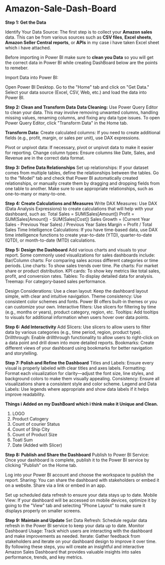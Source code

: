 # Amazon-Sale-Dash-Board

**Step 1: Get the Data**

Identify Your Data Source: The first step is to collect your **Amazon sales** data. This can be from various sources such as **CSV files**, **Excel sheets**, **Amazon Seller Central reports**, or **APIs** in my case i have taken Excel sheet which i have attached.

Before importing in Power BI make sure to **clean you Data** so you will get the correct data in Power BI while creating DashBoard below are the points to remeber.

Import Data into Power BI:

Open Power BI Desktop.
Go to the "Home" tab and click on "Get Data."
Select your data source (Excel, CSV, Web, etc.) and load the data into Power BI.

**Step 2: Clean and Transform Data**
**Data Cleaning:**
Use Power Query Editor to clean your data. This may involve removing unwanted columns, handling missing values, renaming columns, and fixing any data type issues.
To open Power Query Editor, click "Transform Data" in the Home tab.

**Transform Data:**
Create calculated columns: If you need to create additional fields (e.g., profit, margin, or sales per unit), use DAX expressions.

Pivot or unpivot data: If necessary, pivot or unpivot data to make it easier for reporting.
Change column types: Ensure columns like Date, Sales, and Revenue are in the correct data format.

**Step 3: Define Data Relationships**
Set up relationships: If your dataset comes from multiple tables, define the relationships between the tables.
Go to the "Model" tab and check that Power BI automatically created relationships, or manually create them by dragging and dropping fields from one table to another.
Make sure to use appropriate relationships, such as one-to-many or many-to-one.

**Step 4: Create Calculations and Measures**
Write DAX Measures: Use DAX (Data Analysis Expressions) to create calculations that will help with your dashboard, such as:
Total Sales = SUM(Sales[Amount])
Profit = SUM(Sales[Amount]) - SUM(Sales[Cost])
Sales Growth = (Current Year Sales - Previous Year Sales) / Previous Year Sales
Margin = Profit / Total Sales
Time Intelligence Calculations: If you have time-based data, use DAX time intelligence functions to create year-to-date (YTD), quarter-to-date (QTD), or month-to-date (MTD) calculations.

**Step 5: Design the Dashboard**
Add various charts and visuals to your report. Some commonly used visualizations for sales dashboards include:
Bar/Column charts: For comparing sales across different categories or time periods.
Line charts: To show sales trends over time.
Pie charts: For market share or product distribution.
KPI cards: To show key metrics like total sales, profit, and conversion rates.
Tables: To display detailed data for analysis.
Treemap: For category-based sales performance.

Design Considerations:
Use a clean layout: Keep the dashboard layout simple, with clear and intuitive navigation.
Theme consistency: Use consistent color schemes and fonts. Power BI offers built-in themes or you can customize your own.
Interactive filters: Use slicers for filtering by time (e.g., months or years), product category, region, etc.
Tooltips: Add tooltips to visuals for additional information when users hover over data points.

**Step 6: Add Interactivity**
Add Slicers: Use slicers to allow users to filter data by various categories (e.g., time period, region, product type).
Drillthrough: Enable drillthrough functionality to allow users to right-click on a data point and drill down into more detailed reports.
Bookmarks: Create different views of your dashboard using bookmarks for better navigation and storytelling.

**Step 7: Polish and Refine the Dashboard**
Titles and Labels: Ensure every visual is properly labeled with clear titles and axes labels.
Formatting: Format each visualization for clarity—adjust the font size, line styles, and background colors to make them visually appealing.
Consistency: Ensure all visualizations share a consistent style and color scheme.
Legend and Data Labels: Use legends where appropriate and show data labels if it helps improve readability.

**Things i Added on my DashBoard which i think make it Unique and Clean.**

1) LOGO
2) Product Catogery
3) Count of courier Status
4) Count of Ship City
5) Count of  Product Size
6) Toatl Sum
7) Date (Added with Slicer)


**Step 8: Publish and Share the Dashboard**
Publish to Power BI Service:
Once your dashboard is complete, publish it to the Power BI service by clicking "Publish" on the Home tab.

Log into your Power BI account and choose the workspace to publish the report.
Sharing: You can share the dashboard with stakeholders or embed it on a website.
Share via a link or embed in an app.

Set up scheduled data refresh to ensure your data stays up to date.
Mobile View: If your dashboard will be accessed on mobile devices, optimize it by going to the "View" tab and selecting "Phone Layout" to make sure it displays properly on smaller screens.

**Step 9: Maintain and Update**
Set Data Refresh: Schedule regular data refresh in the Power BI service to keep your data up to date.
Monitor Dashboard Usage: Track which users are interacting with the dashboard and make improvements as needed.
Iterate: Gather feedback from stakeholders and iterate on your dashboard design to improve it over time.
By following these steps, you will create an insightful and interactive Amazon Sales Dashboard that provides valuable insights into sales performance, trends, and key metrics.

